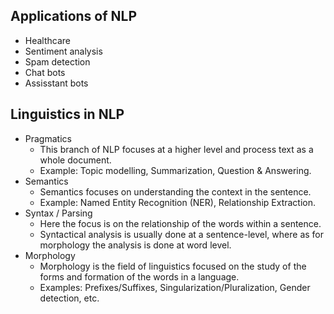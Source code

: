 ## Applications of NLP
- Healthcare
- Sentiment analysis
- Spam detection
- Chat bots
- Assisstant bots

## Linguistics in NLP
- Pragmatics
    - This branch of NLP focuses at a higher level and process text as a whole document.
    - Example: Topic modelling, Summarization, Question & Answering.
- Semantics
    - Semantics focuses on understanding the context in the sentence.
    - Example: Named Entity Recognition (NER), Relationship Extraction.
- Syntax / Parsing
    - Here the focus is on the relationship of the words within a sentence.
    - Syntactical analysis is usually done at a sentence-level, where as for morphology the analysis is done at word level.
- Morphology
    - Morphology is the field of linguistics focused on the study of the forms and formation of the words in a language.
    - Examples: Prefixes/Suffixes, Singularization/Pluralization, Gender detection, etc.

